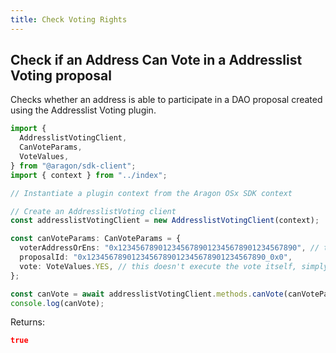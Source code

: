```yaml
---
title: Check Voting Rights
---
```


## Check if an Address Can Vote in a Addresslist Voting proposal

Checks whether an address is able to participate in a DAO proposal created using the Addresslist Voting plugin.

```ts
import {
  AddresslistVotingClient,
  CanVoteParams,
  VoteValues,
} from "@aragon/sdk-client";
import { context } from "../index";

// Instantiate a plugin context from the Aragon OSx SDK context

// Create an AddresslistVoting client
const addresslistVotingClient = new AddresslistVotingClient(context);

const canVoteParams: CanVoteParams = {
  voterAddressOrEns: "0x1234567890123456789012345678901234567890", // the address who's potential to vote you want to check
  proposalId: "0x1234567890123456789012345678901234567890_0x0",
  vote: VoteValues.YES, // this doesn't execute the vote itself, simply checks whether that address can execute that vote. VoteValues can be NO, YES, or ABSTAIN
};

const canVote = await addresslistVotingClient.methods.canVote(canVoteParams);
console.log(canVote);
```


Returns:

```json
true
```